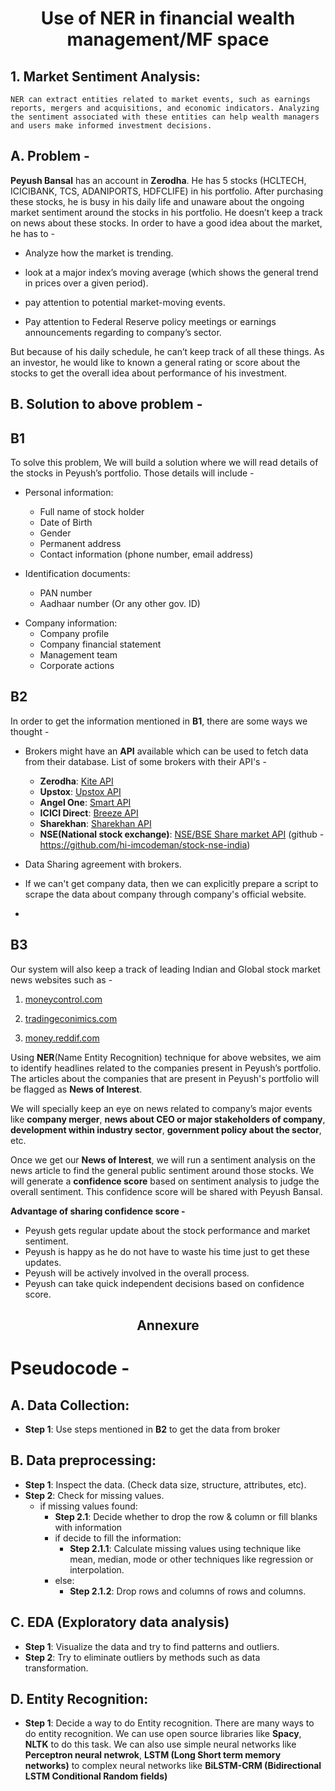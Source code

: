 <h1 align="center"> Use of NER in financial wealth management/MF space </h1>

<!-- ### Here are some of the key uses of NER in the financial wealth management/MF space: -->

## 1. Market Sentiment Analysis:

    NER can extract entities related to market events, such as earnings reports, mergers and acquisitions, and economic indicators. Analyzing the sentiment associated with these entities can help wealth managers and users make informed investment decisions.

<!-- # Use case –  -->

## A. Problem - 

__Peyush Bansal__ has an account in __Zerodha__. He has 5 stocks (HCLTECH, ICICIBANK, TCS, ADANIPORTS, HDFCLIFE) in his portfolio. After purchasing these stocks, he is busy in his daily life and unaware about the ongoing market sentiment around the stocks in his portfolio. He doesn’t keep a track on news about these stocks. In order to have a good idea about the market, he has to -

- Analyze how the market is trending.

- look at a major index’s moving average (which shows the general trend in prices over a given period).

- pay attention to potential market-moving events.

- Pay attention to Federal Reserve policy meetings or earnings announcements regarding to company’s sector. 

But because of his daily schedule, he can’t keep track of all these things. As an investor, he would like to known a general rating or score about the stocks to get the overall idea about performance of his investment.

## B. Solution to above problem - 

## B1
To solve this problem, We will build a solution where we will read details of the stocks in Peyush’s portfolio. Those details will include - 

- Personal information:
  - Full name of stock holder
  - Date of Birth
  - Gender
  - Permanent address
  - Contact information (phone number, email address)

- Identification documents:
  - PAN number
  - Aadhaar number (Or any other gov. ID)
<!--        
- Bank account details
  - Bank name
  - Bank account number
  - IFSC code

- Demat account details 
  - Trading account number
  - Demat account number

- Income information
- Trading history
- KYC status -->
- Company information:
  - Company profile
  - Company financial statement
  - Management team
  - Corporate actions

## B2

In order to get the information mentioned in __B1__, there are some ways we thought -

- Brokers might have an __API__ available which can be used to fetch data from their database. List of some brokers with their API's - 
  - __Zerodha__: [Kite API](https://kite.trade/startups/) 
  - __Upstox__: [Upstox API](https://upstox.com/developer/api-documentation/)
  - __Angel One__: [Smart API](https://www.angelone.in/knowledge-center/smartapi/detailed-introduction-to-smartapi)
  - __ICICI Direct__: [Breeze API](https://api.icicidirect.com/apiuser/home)
  - __Sharekhan__: [Sharekhan API](https://www.sharekhan.com/trading-api)
  - __NSE(National stock exchange)__: [NSE/BSE Share market API](https://upstox.com/uplink/) (github - https://github.com/hi-imcodeman/stock-nse-india)

- Data Sharing agreement with brokers.
- If we can't get company data, then we can explicitly prepare a script to scrape the data about company through company's official website.
-  

## B3

Our system will also keep a track of leading Indian and Global stock market news websites such as - 

1. [moneycontrol.com](https://www.moneycontrol.com/)

2. [tradingeconimics.com](https://tradingeconomics.com/)

3. [money.reddif.com](https://money.rediff.com/news)

Using __NER__(Name Entity Recognition) technique for above websites, we aim to identify headlines related to the companies present in Peyush’s portfolio. The articles about the companies that are present in Peyush's portfolio will be flagged as __News of Interest__. 

We will specially keep an eye on news related to company’s major events like __company merger__, __news about CEO or major stakeholders of company__, __development within industry sector__, __government policy about the sector__, etc.

Once we get our __News of Interest__, we will run a sentiment analysis on the news article to find the general public sentiment around those stocks. We will generate a __confidence score__ based on sentiment analysis to judge the overall sentiment. This confidence score will be shared with Peyush Bansal.

**Advantage of sharing confidence score -**

- Peyush gets regular update about the stock performance and market sentiment.
- Peyush is happy as he do not have to waste his time just to get these updates.
- Peyush will be actively involved in the overall process.
- Peyush can take quick independent decisions based on confidence score.
  



<h2 align="center">Annexure</h2>

# Pseudocode - 

## A. Data Collection:
- __Step 1__: Use steps mentioned in __B2__ to get the data from broker
## B. Data preprocessing:
- __Step 1__: Inspect the data. (Check data size, structure, attributes, etc).
- __Step 2__: Check for missing values.
  - if missing values found:
    - __Step 2.1__: Decide whether to drop the row & column or fill blanks with information
    - if decide to fill the information:
      - __Step 2.1.1__: Calculate missing values using technique like mean, median, mode or other techniques like regression or interpolation.
    - else:
      - __Step 2.1.2__: Drop rows and columns of rows and columns.

## C. EDA (Exploratory data analysis)
- __Step 1__: Visualize the data and try to find patterns and outliers.
- __Step 2__: Try to eliminate outliers by methods such as data transformation.
## D. Entity Recognition:
- __Step 1__: Decide a way to do Entity recognition. There are many ways to do entity recognition. We can use open source libraries like __Spacy__, __NLTK__ to do this task. We can also use simple neural networks like __Perceptron neural netwrok__, __LSTM (Long Short term memory networks)__ to complex neural networks like __BiLSTM-CRM (Bidirectional LSTM Conditional Random fields)__
